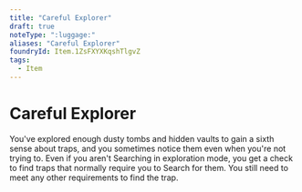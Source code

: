 ```yaml
---
title: "Careful Explorer"
draft: true
noteType: ":luggage:"
aliases: "Careful Explorer"
foundryId: Item.1ZsFXYXKqshTlgvZ
tags:
  - Item
---
```


# Careful Explorer

You've explored enough dusty tombs and hidden vaults to gain a sixth sense about traps, and you sometimes notice them even when you're not trying to. Even if you aren't Searching in exploration mode, you get a check to find traps that normally require you to Search for them. You still need to meet any other requirements to find the trap.
